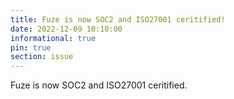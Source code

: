 ```yaml
---
title: Fuze is now SOC2 and ISO27001 ceritified!
date: 2022-12-09 10:10:00 
informational: true
pin: true 
section: issue
---
```


Fuze is now SOC2 and ISO27001 ceritified.

